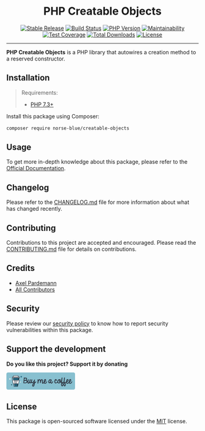 <div align="center">
    <h1>PHP Creatable Objects</h1>
    <p align="center"> 
        <a href="https://packagist.org/packages/norse-blue/creatable-objects"><img alt="Stable Release" src="https://img.shields.io/packagist/v/norse-blue/creatable-objects.svg?style=flat-square&label=release&logo=packagist&logoColor=eceff4&colorA=4c566a&colorB=5e81ac"></a>
        <a href="https://travis-ci.com/norse-blue/php-creatable-objects"><img alt="Build Status" src="https://img.shields.io/travis/com/norse-blue/php-creatable-objects.svg?style=flat-square&label=build&logo=travis-ci&logoColor=eceff4&colorA=4c566a&colorB=88c0d0"></a>
        <a href="https://php.net/releases"><img alt="PHP Version" src="https://img.shields.io/packagist/php-v/norse-blue/creatable-objects.svg?style=flat-square&label=php&logo=php&logoColor=eceff4&colorA=4c566a&colorB=b48ead"></a>
        <a href="https://codeclimate.com/github/norse-blue/php-creatable-objects"><img alt="Maintainability" src="https://img.shields.io/codeclimate/maintainability/norse-blue/php-creatable-objects.svg?style=flat-square&label=maintainability&logo=code-climate&logoColor=eceff4&colorA=4c566a&colorB=88c0d0"></a>
        <a href="https://codeclimate.com/github/norse-blue/php-creatable-objects"><img alt="Test Coverage" src="https://img.shields.io/codeclimate/coverage/norse-blue/php-creatable-objects.svg?style=flat-square&label=coverage&logo=code-climate&logoColor=eceff4&colorA=4c566a&colorB=88c0d0"></a>
        <a href="https://packagist.org/packages/norse-blue/creatable-objects"><img alt="Total Downloads" src="https://img.shields.io/packagist/dt/norse-blue/creatable-objects.svg?style=flat-square&label=downloads&logoColor=eceff4&colorA=4c566a&colorB=88c0d0"></a>
        <a href="https://github.com/norse-blue/php-creatable-objects/blob/master/LICENSE.md"><img alt="License" src="https://img.shields.io/github/license/norse-blue/php-creatable-objects.svg?style=flat-square&label=license&logoColor=eceff4&colorA=4c566a&colorB=a3be8c"></a>
    </p>
</div>
<hr>

**PHP Creatable Objects** is a PHP library that autowires a creation method to a reserved constructor.

## Installation

>Requirements:
>- [PHP 7.3+](https://php.net/releases)

Install this package using Composer:

```bash
composer require norse-blue/creatable-objects
```

## Usage

To get more in-depth knowledge about this package, please refer to the [Official Documentation](https://norse-blue.github.io/php-creatable-objects/).

## Changelog

Please refer to the [CHANGELOG.md](CHANGELOG.md) file for more information about what has changed recently.

## Contributing

Contributions to this project are accepted and encouraged. Please read the [CONTRIBUTING.md](.github/CONTRIBUTING.md) file for details on contributions.

## Credits

- [Axel Pardemann](https://github.com/axelitus)
- [All Contributors](../../contributors)

## Security

Please review our [security policy](https://github.com/norse-blue/php-creatable-objects/security/policy) to know how to report security vulnerabilities within this package.

## Support the development

**Do you like this project? Support it by donating**

<a href="https://www.buymeacoffee.com/axelitus"><img src="docs/assets/images/buy-me-a-coffee.svg" width="180" alt="Buy me a coffee"></img></a>

## License

This package is open-sourced software licensed under the [MIT](LICENSE.md) license.
